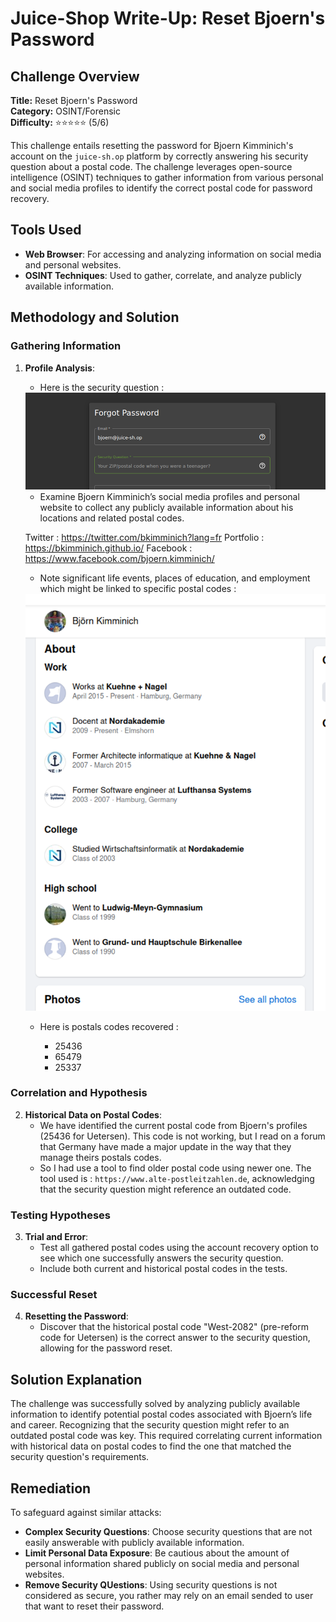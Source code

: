 # Juice-Shop Write-Up: Reset Bjoern's Password

## Challenge Overview

**Title:** Reset Bjoern's Password\
**Category:** OSINT/Forensic\
**Difficulty:** ⭐⭐⭐⭐⭐ (5/6)

This challenge entails resetting the password for Bjoern Kimminich's account on the `juice-sh.op` platform by correctly answering his security question about a postal code. The challenge leverages open-source intelligence (OSINT) techniques to gather information from various personal and social media profiles to identify the correct postal code for password recovery.

## Tools Used

- **Web Browser**: For accessing and analyzing information on social media and personal websites.
- **OSINT Techniques**: Used to gather, correlate, and analyze publicly available information.

## Methodology and Solution

### Gathering Information

1. **Profile Analysis**:

   - Here is the security question : 

   <img src="../assets/difficulty5/reset_bjoern_password_1.png" alt="security question" width="700px">

   - Examine Bjoern Kimminich’s social media profiles and personal website to collect any publicly available information about his locations and related postal codes.

   Twitter : https://twitter.com/bkimminich?lang=fr
   Portfolio : https://bkimminich.github.io/
   Facebook : https://www.facebook.com/bjoern.kimminich/

   - Note significant life events, places of education, and employment which might be linked to specific postal codes :

   <img src="../assets/difficulty5/reset_bjoern_password_2.png" alt="facebook" width="700px">


   - Here is postals codes recovered : 

        -	25436
        -	65479
        -	25337



### Correlation and Hypothesis

2. **Historical Data on Postal Codes**:
   - We have identified the current postal code from Bjoern's profiles (25436 for Uetersen). This code is not working, but I read on a forum that Germany have made a major update in the way that they manage theirs postals codes.
   - So I had use a tool to find older postal code using newer one. The tool used is : `https://www.alte-postleitzahlen.de`, acknowledging that the security question might reference an outdated code.

### Testing Hypotheses

3. **Trial and Error**:
   - Test all gathered postal codes using the account recovery option to see which one successfully answers the security question.
   - Include both current and historical postal codes in the tests.

### Successful Reset

4. **Resetting the Password**:
   - Discover that the historical postal code "West-2082" (pre-reform code for Uetersen) is the correct answer to the security question, allowing for the password reset.

## Solution Explanation

The challenge was successfully solved by analyzing publicly available information to identify potential postal codes associated with Bjoern’s life and career. Recognizing that the security question might refer to an outdated postal code was key. This required correlating current information with historical data on postal codes to find the one that matched the security question's requirements.

## Remediation

To safeguard against similar attacks:

- **Complex Security Questions**: Choose security questions that are not easily answerable with publicly available information.
- **Limit Personal Data Exposure**: Be cautious about the amount of personal information shared publicly on social media and personal websites.
- **Remove Security QUestions**: Using security questions is not considered as secure, you rather may rely on an email sended to user that want to reset their password.
